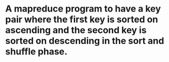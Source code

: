 # A mapreduce program to have a key pair where the first key is sorted on ascending and the second key is sorted on descending in the sort and shuffle phase.
